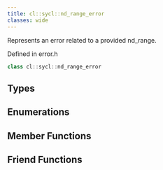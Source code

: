 ```yaml
---
title: cl::sycl::nd_range_error
classes: wide
---
```



Represents an error related to a provided nd_range. 

Defined in error.h

```cpp
class cl::sycl::nd_range_error
```

## Types

## Enumerations

## Member Functions


## Friend Functions

